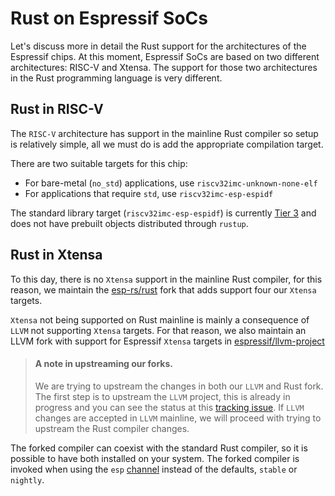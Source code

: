 # Rust on Espressif SoCs

Let's discuss more in detail the Rust support for the architectures of the Espressif chips. At this moment, Espressif SoCs are based on two different architectures: RISC-V and Xtensa. The support for those two architectures in the Rust programming language is very different.

## Rust in RISC-V

The `RISC-V` architecture has support in the mainline Rust compiler so setup is relatively simple, all we must do is add the appropriate compilation target.


There are two suitable targets for this chip:

- For bare-metal (`no_std`) applications, use `riscv32imc-unknown-none-elf`
- For applications that require `std`, use `riscv32imc-esp-espidf`

The standard library target (`riscv32imc-esp-espidf`) is currently [Tier 3] and does not have prebuilt objects distributed through `rustup`.


## Rust in Xtensa
To this day, there is no `Xtensa` support in the mainline Rust compiler, for this reason, we maintain the [esp-rs/rust] fork that adds support four our `Xtensa` targets.

`Xtensa` not being supported on Rust mainline is mainly a consequence of `LLVM` not supporting `Xtensa` targets. For that reason, we also maintain an LLVM fork with support for Espressif `Xtensa` targets in [espressif/llvm-project]

> #### A note in upstreaming our forks.
>
> We are trying to upstream the changes in both our `LLVM` and Rust fork.
> The first step is to upstream the `LLVM` project, this is already in progress
> and you can see the status at this [tracking issue].
> If `LLVM` changes are accepted in `LLVM` mainline, we will proceed with trying
> to upstream the Rust compiler changes.

The forked compiler can coexist with the standard Rust compiler, so it is possible to have both installed on your system. The forked compiler is invoked when using the `esp` [channel] instead of the defaults, `stable` or `nightly`.

[Tier 3]: https://doc.rust-lang.org/nightly/rustc/platform-support.html#tier-3
[esp-rs/rust]: https://github.com/esp-rs/rust
[espressif/llvm-project]: https://github.com/espressif/llvm-project
[tracking issue]: https://github.com/espressif/llvm-project/issues/4
[channel]: https://rust-lang.github.io/rustup/concepts/channels.html

